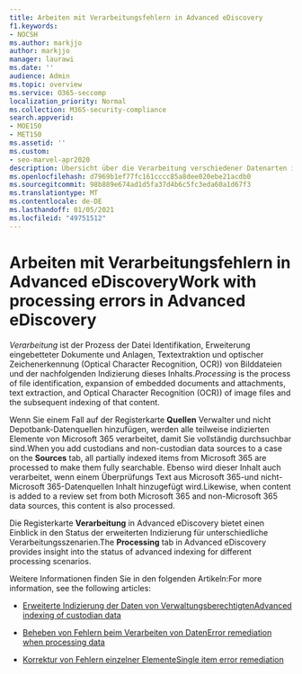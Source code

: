 ```yaml
---
title: Arbeiten mit Verarbeitungsfehlern in Advanced eDiscovery
f1.keywords:
- NOCSH
ms.author: markjjo
author: markjjo
manager: laurawi
ms.date: ''
audience: Admin
ms.topic: overview
ms.service: O365-seccomp
localization_priority: Normal
ms.collection: M365-security-compliance
search.appverid:
- MOE150
- MET150
ms.assetid: ''
ms.custom:
- seo-marvel-apr2020
description: Übersicht über die Verarbeitung verschiedener Datenarten in Advanced eDiscovery.
ms.openlocfilehash: d7969b1ef77fc161cccc85a8dee020ebe21acdb0
ms.sourcegitcommit: 98b889e674ad1d5fa37d4b6c5fc3eda60a1d67f3
ms.translationtype: MT
ms.contentlocale: de-DE
ms.lasthandoff: 01/05/2021
ms.locfileid: "49751512"
---
```

# <a name="work-with-processing-errors-in-advanced-ediscovery"></a><span data-ttu-id="20de6-103">Arbeiten mit Verarbeitungsfehlern in Advanced eDiscovery</span><span class="sxs-lookup"><span data-stu-id="20de6-103">Work with processing errors in Advanced eDiscovery</span></span>

<span data-ttu-id="20de6-104">*Verarbeitung* ist der Prozess der Datei Identifikation, Erweiterung eingebetteter Dokumente und Anlagen, Textextraktion und optischer Zeichenerkennung (Optical Character Recognition, OCR)) von Bilddateien und der nachfolgenden Indizierung dieses Inhalts.</span><span class="sxs-lookup"><span data-stu-id="20de6-104">*Processing* is the process of file identification, expansion of embedded documents and attachments, text extraction, and Optical Character Recognition (OCR)) of image files and the subsequent indexing of that content.</span></span>  

<span data-ttu-id="20de6-105">Wenn Sie einem Fall auf der Registerkarte **Quellen** Verwalter und nicht Depotbank-Datenquellen hinzufügen, werden alle teilweise indizierten Elemente von Microsoft 365 verarbeitet, damit Sie vollständig durchsuchbar sind.</span><span class="sxs-lookup"><span data-stu-id="20de6-105">When you add custodians and non-custodian data sources to a case on the **Sources** tab, all partially indexed items from Microsoft 365 are processed to make them fully searchable.</span></span> <span data-ttu-id="20de6-106">Ebenso wird dieser Inhalt auch verarbeitet, wenn einem Überprüfungs Text aus Microsoft 365-und nicht-Microsoft 365-Datenquellen Inhalt hinzugefügt wird.</span><span class="sxs-lookup"><span data-stu-id="20de6-106">Likewise, when content is added to a review set from both Microsoft 365 and non-Microsoft 365 data sources, this content is also processed.</span></span>

<span data-ttu-id="20de6-107">Die Registerkarte **Verarbeitung** in Advanced eDiscovery bietet einen Einblick in den Status der erweiterten Indizierung für unterschiedliche Verarbeitungsszenarien.</span><span class="sxs-lookup"><span data-stu-id="20de6-107">The **Processing** tab in Advanced eDiscovery provides insight into the status of advanced indexing for different processing scenarios.</span></span>

<span data-ttu-id="20de6-108">Weitere Informationen finden Sie in den folgenden Artikeln:</span><span class="sxs-lookup"><span data-stu-id="20de6-108">For more information, see the following articles:</span></span>

- [<span data-ttu-id="20de6-109">Erweiterte Indizierung der Daten von Verwaltungsberechtigten</span><span class="sxs-lookup"><span data-stu-id="20de6-109">Advanced indexing of custodian data</span></span>](indexing-custodian-data.md)

- [<span data-ttu-id="20de6-110">Beheben von Fehlern beim Verarbeiten von Daten</span><span class="sxs-lookup"><span data-stu-id="20de6-110">Error remediation when processing data</span></span>](error-remediation-when-processing-data-in-advanced-ediscovery.md)

- [<span data-ttu-id="20de6-111">Korrektur von Fehlern einzelner Elemente</span><span class="sxs-lookup"><span data-stu-id="20de6-111">Single item error remediation</span></span>](single-item-error-remediation.md)
